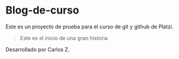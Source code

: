 # Blog-de-curso
Este es un proyecto de prueba para el curso de git y github de Platzi.

> Este es el inicio de una gran historia

Desarrollado por Carlos Z.

